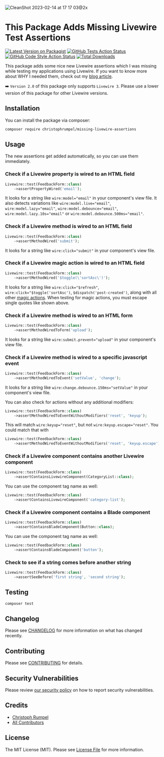![CleanShot 2023-02-14 at 17 17 03@2x](https://user-images.githubusercontent.com/1394539/218795579-da45e8c0-2f7d-44d9-9e50-08fd8c99aa6b.png)
# This Package Adds Missing Livewire Test Assertions

[![Latest Version on Packagist](https://img.shields.io/packagist/v/christophrumpel/missing-livewire-assertions.svg?style=flat-square)](https://packagist.org/packages/christophrumpel/missing-livewire-assertions)
[![GitHub Tests Action Status](https://img.shields.io/github/workflow/status/christophrumpel/missing-livewire-assertions/run-tests?label=tests)](https://github.com/christophrumpel/missing-livewire-assertions/actions?query=workflow%3Arun-tests+branch%3Aproduction)
[![GitHub Code Style Action Status](https://img.shields.io/github/workflow/status/christophrumpel/missing-livewire-assertions/Check%20&%20fix%20styling?label=code%20style)](https://github.com/christophrumpel/missing-livewire-assertions/actions?query=workflow%3A"Check+%26+fix+styling"+branch%3Aproduction)
[![Total Downloads](https://img.shields.io/packagist/dt/christophrumpel/missing-livewire-assertions.svg?style=flat-square)](https://packagist.org/packages/christophrumpel/missing-livewire-assertions)

This package adds some nice new Livewire assertions which I was missing while testing my applications using Livewire. If you want to know more about WHY I needed them, check out my [blog article](https://christoph-rumpel.com/2021/4/how-I-test-livewire-components).

➡️ `Version 2.0` of this package only supports `Livewire 3`. Please use a lower version of this package for other Livewire versions.

## Installation

You can install the package via composer:

```bash
composer require christophrumpel/missing-livewire-assertions
```

## Usage

The new assertions get added automatically, so you can use them immediately.

### Check if a Livewire property is wired to an HTML field

```php
Livewire::test(FeedbackForm::class)
    ->assertPropertyWired('email');
```

It looks for a string like `wire:model="email"` in your component's view file. It also detects variations like `wire:model.live="email"`, `wire:model.lazy="email"`, `wire:model.debounce="email"`, `wire:model.lazy.10s="email"` or `wire:model.debounce.500ms="email"`.

### Check if a Livewire method is wired to an HTML field

```php
Livewire::test(FeedbackForm::class)
    ->assertMethodWired('submit');
```
It looks for a string like `wire:click="submit"` in your component's view file. 

### Check if a Livewire magic action is wired to an HTML field
```php
Livewire::test(FeedbackForm::class)
    ->assertMethodWired('$toggle(\'sortAsc\')');
```

It looks for a string like `wire:click="$refresh"`, `wire:click="$toggle('sortAsc')`, `$dispatch('post-created')`, along with all other [magic actions](https://livewire.laravel.com/docs/actions#magic-actions). When testing for magic actions, you must escape single quotes like shown above.

### Check if a Livewire method is wired to an HTML form

```php
Livewire::test(FeedbackForm::class)
    ->assertMethodWiredToForm('upload');
```

It looks for a string like `wire:submit.prevent="upload"` in your component's view file.

### Check if a Livewire method is wired to a specific javascript event

```php
Livewire::test(FeedbackForm::class)
    ->assertMethodWiredToEvent('setValue', 'change');
```

It looks for a string like `wire:change.debounce.150ms="setValue"` in your component's view file.

You can also check for actions without any additional modifiers: 

```php
Livewire::test(FeedbackForm::class)
    ->assertMethodWiredToEventWithoutModifiers('reset', 'keyup');
```

This will match `wire:keyup="reset"`, but not `wire:keyup.escape="reset"`. You could match that with

```php
Livewire::test(FeedbackForm::class)
    ->assertMethodWiredToEventWithoutModifiers('reset', 'keyup.escape');
```

### Check if a Livewire component contains another Livewire component
```php
Livewire::test(FeedbackForm::class)
    ->assertContainsLivewireComponent(CategoryList::class);
```

You can use the component tag name as well:

```php
Livewire::test(FeedbackForm::class)
    ->assertContainsLivewireComponent('category-list');
```

### Check if a Livewire component contains a Blade component
```php
Livewire::test(FeedbackForm::class)
    ->assertContainsBladeComponent(Button::class);
```

You can use the component tag name as well:

```php
Livewire::test(FeedbackForm::class)
    ->assertContainsBladeComponent('button');
```

### Check to see if a string comes before another string
```php
Livewire::test(FeedbackForm::class)
    ->assertSeeBefore('first string', 'second string');
```

## Testing

```bash
composer test
```

## Changelog

Please see [CHANGELOG](CHANGELOG.md) for more information on what has changed recently.

## Contributing

Please see [CONTRIBUTING](.github/CONTRIBUTING.md) for details.

## Security Vulnerabilities

Please review [our security policy](../../security/policy) on how to report security vulnerabilities.

## Credits

- [Christoph Rumpel](https://github.com/christophrumpel)
- [All Contributors](../../contributors)

## License

The MIT License (MIT). Please see [License File](LICENSE.md) for more information.
